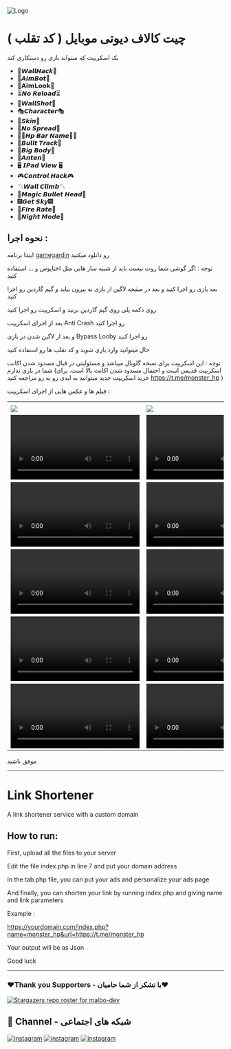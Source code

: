 ![Logo](https://www.dfmrendering.com/wp-content/uploads/2022/01/unnamed-file-1.png)

# چیت کالاف دیوتی موبایل ( کد تقلب )

بک اسکریپت که میتواند بازی رو دستکاری کند

- 🗽𝙒𝙖𝙡𝙡𝙃𝙖𝙘𝙠🗽
- 👾𝘼𝙞𝙢𝘽𝙤𝙩👾
- 🚸𝗔𝗶𝗺𝗟𝗼𝗼𝗸🚸
- ⏳𝙉𝙤 𝙍𝙚𝙡𝙤𝙖𝙙⏳
- 🎯𝙒𝙖𝙡𝙡𝙎𝙝𝙤𝙩🎯
- 🎭𝘾𝙝𝙖𝙧𝙖𝙘𝙩𝙚𝙧🎭
- 🔫𝙎𝙠𝙞𝙣🔫
- 🧪𝙉𝙤 𝙎𝙥𝙧𝙚𝙖𝙙🧪
- 🚶‍♂️𝙃𝙥 𝘽𝙖𝙧 𝙉𝙖𝙢𝙚🚶‍♂️
- 🥊𝘽𝙪𝙡𝙡𝙩 𝙏𝙧𝙖𝙘𝙠🥊
- 🚷𝘽𝙞𝙜 𝘽𝙤𝙙𝙮🚷
- 📡𝘼𝙣𝙩𝙚𝙣📡
- 🖥 𝙄𝙋𝙖𝙙 𝙑𝙞𝙚𝙬 🖥
- 🎮𝘾𝙤𝙣𝙩𝙧𝙤𝙡 𝙃𝙖𝙘𝙠🎮
- 〽️𝙒𝙖𝙡𝙡 𝘾𝙡𝙞𝙢𝙗〽️
- 💯𝙈𝙖𝙜𝙞𝙘 𝘽𝙪𝙡𝙡𝙚𝙩 𝙃𝙚𝙖𝙙💯
- 🎆𝙂𝙚𝙩 𝙎𝙠𝙮🎆
- 🚀𝙁𝙞𝙧𝙚 𝙍𝙖𝙩𝙚🚀
- 🌌𝙉𝙞𝙜𝙝𝙩 𝙈𝙤𝙙𝙚🌌

## نحوه اجرا : 

ابتدا برنامه <a href="https://gameguardian.net/forum">gamegardin</a> رو دانلود میکنید 

توجه : اگر گوشی شما روت نیست باید از شبیه ساز هایی مثل اختاپوس و ... استفاده کنید 

بعد بازی رو اجرا کنید و بعد در صفحه لاگین از بازی به بیرون بیاید و گیم گاردین رو اجرا کنید 

روی دکمه پلی روی گیم گاردین بزنید و اسکریپت رو اجرا کنید 

بعد از اجرای اسکریپت Anti Crash رو اجرا کنید 

و بعد از لاگین شدن در بازی Bypass Looby رو اجرا کنید 

حال میتوانید وارد بازی شوید و کد تقلب ها رو استفاده کنید 

توجه : این اسکریپت برای نسخه گلوبال میباشد و مسئولیتی در قبال مسدود شدن اکانت شما در بازی ندارم (اسکریپت قدیمی است و احتمال مسدود شدن اکانت بالا است. برای خرید اسکریپت جدید میتوانید به ایدی رو به رو مراجعه کنید https://t.me/monster_hp )

فیلم ها و عکس هایی از اجرای اسکریپت :

<table>
  <tr>
    <td></td>
     <td></td>
  </tr>
  
  <tr>
    <td valign="top"><img src="https://user-images.githubusercontent.com/111338534/203357828-cb1a761e-a2fd-439b-befa-45c7809ebf6d.jpg"></td>
    <td valign="top"><img src="https://user-images.githubusercontent.com/111338534/203357805-1bdcc16c-24f2-409d-9307-8987a2edcc6f.jpg"></td>
  </tr>
  
  
  <tr>
    <td valign="top"><video src='https://user-images.githubusercontent.com/111338534/203379556-5b37625e-e17e-4e5a-a9ae-cecc1b509699.mp4' /></td>
    <td valign="top"><video src='https://user-images.githubusercontent.com/111338534/203379183-fe1c2fff-c9f0-4582-97ea-5f9396161133.mp4' /></td>
  </tr>
  

  <tr>
    <td valign="top"><video src='https://user-images.githubusercontent.com/111338534/203381174-446994bd-c33d-438c-b729-43f48b29ba17.mp4' /></td>
    <td valign="top"><video src='https://user-images.githubusercontent.com/111338534/203378594-8534971d-d43f-4edf-a8e2-ccc97ce2e643.mp4' /></td>
  </tr>
  
  <tr>
    <td valign="top"><video src='https://user-images.githubusercontent.com/111338534/203381381-36294d64-a4b2-4d5e-80bb-80d2a14b30f3.mp4' /></td>
    <td valign="top"><video src='https://user-images.githubusercontent.com/111338534/203387044-6090d284-ac31-4f6e-b8e9-ff17385b3b93.mp4' /></td>
  </tr>
  
 
  <tr>
    <td valign="top"><video src='https://user-images.githubusercontent.com/111338534/203380138-b3f25ec6-0a0d-48cf-815c-42672aa2eef6.mp4' /></td>
    <td valign="top"><video src='https://user-images.githubusercontent.com/111338534/203378904-b05728fb-6a73-4a34-84f0-bc714b29e763.mp4' /></td>
  </tr>

  <tr>
    <td valign="top"><video src='https://user-images.githubusercontent.com/111338534/203381473-dcc25109-d28a-4e16-a502-e9eec83ab56e.mp4' /></td>
    <td valign="top"><video src='https://user-images.githubusercontent.com/111338534/203380284-78c2f636-7831-47d0-b217-4b8febd3cdb2.mp4' /></td>
  </tr>
  
 </table>


موفق باشید

-------------------------------------------------------------------------

# Link Shortener

A link shortener service with a custom domain

## How to run:

First, upload all the files to your server

Edit the file index.php in line 7 and put your domain address

In the tab.php file, you can put your ads and personalize your ads page

And finally, you can shorten your link by running index.php and giving name and link parameters

Example :

https://yourdomain.com/index.php?name=monster_hp&url=https://t.me/monster_hp

Your output will be as Json

Good luck
 
-------------------------------------------------------------------------

### ❤️Thank you Supporters - با تشکر از شما حامیان❤️
[![Stargazers repo roster for malbo-dev](https://reporoster.com/stars/dark/malbo-dev/shortLink)](https://github.com/malbo-dev/shortLink/stargazers)

## 🔗 Channel - شبکه های اجتماعی
[![instagram](https://img.shields.io/badge/Channel-Telegram-blue)](https://t.me/Malbo_Dev)
[![instagram](https://img.shields.io/badge/Channel-Youtube-red)](https://www.youtube.com/channel/UCRXB3lWiZHPwfgcXMjfUzYA)
[![instagram](https://img.shields.io/badge/Channel-Instagram-pink)](https://instagram.com/malbo.dev)
